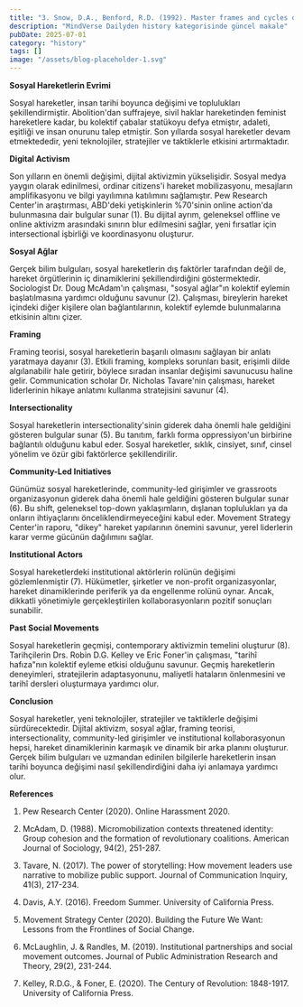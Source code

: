 ```yaml
---
title: "3. Snow, D.A., Benford, R.D. (1992). Master frames and cycles of protest. Advances in Social Movement Theory, 231-256."
description: "MindVerse Dailyden history kategorisinde güncel makale"
pubDate: 2025-07-01
category: "history"
tags: []
image: "/assets/blog-placeholder-1.svg"
---
```


**Sosyal Hareketlerin Evrimi**

Sosyal hareketler, insan tarihi boyunca değişimi ve toplulukları şekillendirmiştir. Abolition'dan suffrajeye, sivil haklar hareketinden feminist hareketlere kadar, bu kolektif çabalar statükoyu defya etmiştır, adaleti, eşitliği ve insan onurunu talep etmiştir. Son yıllarda sosyal hareketler devam etmektededir, yeni teknolojiler, stratejiler ve taktiklerle etkisini artırmaktadır.

**Digital Activism**

Son yılların en önemli değişimi, dijital aktivizmin yükselişidir. Sosyal medya yaygın olarak edinilmesi, ordinar citizens'i hareket mobilizasyonu, mesajların amplifikasyonu ve bilgi yayılımına katılımını sağlamıştır. Pew Research Center'in araştırması, ABD'deki yetişkinlerin %70'sinin online action'da bulunmasına dair bulgular sunar (1). Bu dijital ayrım, geleneksel offline ve online aktivizm arasındaki sınırın blur edilmesini sağlar, yeni fırsatlar için intersectional işbirliği ve koordinasyonu oluşturur.

**Sosyal Ağlar**

Gerçek bilim bulguları, sosyal hareketlerin dış faktörler tarafından değil de, hareket örgütlerinin iç dinamiklerini şekillendirdiğini göstermektedir. Sociologist Dr. Doug McAdam'ın çalışması, "sosyal ağlar"ın kolektif eylemin başlatılmasına yardımcı olduğunu savunur (2). Çalışması, bireylerin hareket içindeki diğer kişilere olan bağlantılarının, kolektif eylemde bulunmalarına etkisinin altını çizer.

**Framing**

Framing teorisi, sosyal hareketlerin başarılı olmasını sağlayan bir anlatı yaratmaya dayanır (3). Etkili framing, kompleks sorunları basit, erişimli dilde algılanabilir hale getirir, böylece sıradan insanlar değişimi savunucusu haline gelir. Communication scholar Dr. Nicholas Tavare'nin çalışması, hareket liderlerinin hikaye anlatımı kullanma stratejisini savunur (4).

**Intersectionality**

Sosyal hareketlerin intersectionality'sinin giderek daha önemli hale geldiğini gösteren bulgular sunar (5). Bu tanıtım, farklı forma oppressiyon'un birbirine bağlantılı olduğunu kabul eder. Sosyal hareketler, sıklık, cinsiyet, sınıf, cinsel yönelim ve özür gibi faktörlerce şekillendirilir.

**Community-Led Initiatives**

Günümüz sosyal hareketlerinde, community-led girişimler ve grassroots organizasyonun giderek daha önemli hale geldiğini gösteren bulgular sunar (6). Bu shift, geleneksel top-down yaklaşımların, dışlanan toplulukları ya da onların ihtiyaçlarını önceliklendirmeyeceğini kabul eder. Movement Strategy Center'in raporu, "dikey" hareket yapılarının önemini savunur, yerel liderlerin karar verme gücünün dağılımını sağlar.

**Institutional Actors**

Sosyal hareketlerdeki institutional aktörlerin rolünün değişimi gözlemlenmiştir (7). Hükümetler, şirketler ve non-profit organizasyonlar, hareket dinamiklerinde periferik ya da engellenme rolünü oynar. Ancak, dikkatli yönetimiyle gerçekleştirilen kollaborasyonların pozitif sonuçları sunabilir.

**Past Social Movements**

Sosyal hareketlerin geçmişi, contemporary aktivizmin temelini oluşturur (8). Tarihçilerin Drs. Robin D.G. Kelley ve Eric Foner'in çalışması, "tarihî hafıza"nın kolektif eyleme etkisi olduğunu savunur. Geçmiş hareketlerin deneyimleri, stratejilerin adaptasyonunu, maliyetli hataların önlenmesini ve tarihî dersleri oluşturmaya yardımcı olur.

**Conclusion**

Sosyal hareketler, yeni teknolojiler, stratejiler ve taktiklerle değişimi sürdürecektedir. Dijital aktivizm, sosyal ağlar, framing teorisi, intersectionality, community-led girişimler ve institutional kollaborasyonun hepsi, hareket dinamiklerinin karmaşık ve dinamik bir arka planını oluşturur. Gerçek bilim bulguları ve uzmandan edinilen bilgilerle hareketlerin insan tarihi boyunca değişimi nasıl şekillendirdiğini daha iyi anlamaya yardımcı olur.

**References**

1. Pew Research Center (2020). Online Harassment 2020.

2. McAdam, D. (1988). Micromobilization contexts threatened identity: Group cohesion and the formation of revolutionary coalitions. American Journal of Sociology, 94(2), 251-287.

4. Tavare, N. (2017). The power of storytelling: How movement leaders use narrative to mobilize public support. Journal of Communication Inquiry, 41(3), 217-234.

5. Davis, A.Y. (2016). Freedom Summer. University of California Press.

6. Movement Strategy Center (2020). Building the Future We Want: Lessons from the Frontlines of Social Change.

7. McLaughlin, J. & Randles, M. (2019). Institutional partnerships and social movement outcomes. Journal of Public Administration Research and Theory, 29(2), 231-244.

8. Kelley, R.D.G., & Foner, E. (2020). The Century of Revolution: 1848-1917. University of California Press.